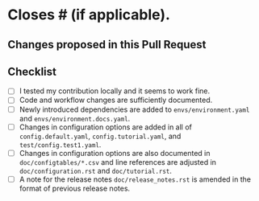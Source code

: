 # Closes # (if applicable).

## Changes proposed in this Pull Request


## Checklist

- [ ] I tested my contribution locally and it seems to work fine.
- [ ] Code and workflow changes are sufficiently documented.
- [ ] Newly introduced dependencies are added to `envs/environment.yaml` and `envs/environment.docs.yaml`.
- [ ] Changes in configuration options are added in all of `config.default.yaml`, `config.tutorial.yaml`, and `test/config.test1.yaml`.
- [ ] Changes in configuration options are also documented in `doc/configtables/*.csv` and line references are adjusted in `doc/configuration.rst` and `doc/tutorial.rst`.
- [ ] A note for the release notes `doc/release_notes.rst` is amended in the format of previous release notes.
